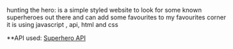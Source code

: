 hunting the hero: is a simple styled website to look for some known superheroes out there and can add some favourites to my favourites corner 
it is using javascript , api, html and css

**API used: [Superhero API](https://www.superheroapi.com/)
